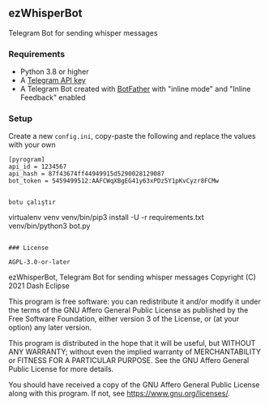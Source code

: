 ## ezWhisperBot

Telegram Bot for sending whisper messages

### Requirements

- Python 3.8 or higher
- A [Telegram API key](https://docs.pyrogram.org/intro/setup#api-keys)
- A Telegram Bot created with [BotFather](https://t.me/BotFather)
  with "inline mode" and "Inline Feedback" enabled

### Setup

Create a new `config.ini`, copy-paste the following and replace the values with
your own

```
[pyrogram]
api_id = 1234567
api_hash = 87f43674ff44949915d5290028129087
bot_token = 5459499512:AAFCWqXBgEG41y63xPDz5Y1pKvCyzr8FCMw


botu çalıştır

```
virtualenv venv
venv/bin/pip3 install -U -r requirements.txt
venv/bin/python3 bot.py
```

### License

AGPL-3.0-or-later

```
ezWhisperBot, Telegram Bot for sending whisper messages
Copyright (C) 2021  Dash Eclipse

This program is free software: you can redistribute it and/or modify
it under the terms of the GNU Affero General Public License as published by
the Free Software Foundation, either version 3 of the License, or
(at your option) any later version.

This program is distributed in the hope that it will be useful,
but WITHOUT ANY WARRANTY; without even the implied warranty of
MERCHANTABILITY or FITNESS FOR A PARTICULAR PURPOSE.  See the
GNU Affero General Public License for more details.

You should have received a copy of the GNU Affero General Public License
along with this program.  If not, see <https://www.gnu.org/licenses/>.
```
